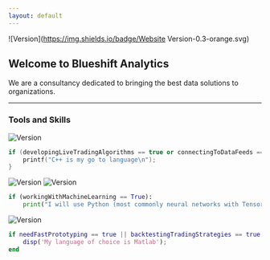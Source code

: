 ```yaml
---
layout: default
---
```


![Version](https://img.shields.io/badge/Website Version-0.3-orange.svg)

## Welcome to Blueshift Analytics

We are a consultancy dedicated to bringing the best data solutions to organizations. 

* * *

### Tools and Skills

![Version](https://img.shields.io/badge/C++-11-blue.svg)

```c++
if (developingLiveTradingAlgorithms == true or connectingToDataFeeds == true){
    printf("C++ is my go to language\n");
}
```

![Version](https://img.shields.io/badge/Python-2.7-green.svg) ![Version](https://img.shields.io/badge/Tensorflow-0.12-yellow.svg)

```python
if (workingWithMachineLearning == True):
    print("I will use Python (most commonly neural networks with Tensorflow)") 
```

![Version](https://img.shields.io/badge/Matlab-16a-lightgrey.svg)

```matlab
if needFastPrototyping == true || backtestingTradingStrategies == true
    disp('My language of choice is Matlab');
end
```
